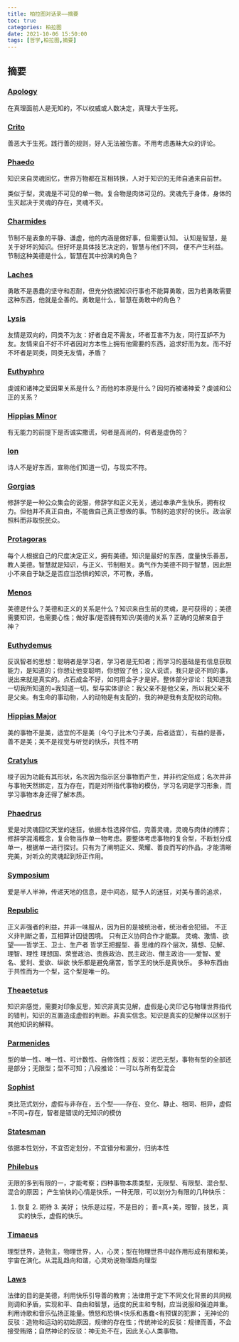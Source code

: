 ```yaml
---
title: 柏拉图对话录——摘要
toc: true
categories: 柏拉图
date: 2021-10-06 15:50:00
tags: [哲学,柏拉图,摘要]
---
```


## 摘要

### [**Apology**](/2021/05/05/柏拉图/柏拉图对话录——申辩篇/)

在真理面前人是无知的，不以权威或人数决定，真理大于生死。

### [**Crito**](/2021/05/14/柏拉图/柏拉图对话录——克里托篇/)
善恶大于生死。践行善的规则，好人无法被伤害。不用考虑愚昧大众的评论。

### [**Phaedo**](/2021/05/16/柏拉图/柏拉图对话录——斐多篇/)
知识来自灵魂回忆，世界万物都在互相转换，人对于知识的无师自通来自前世。

类似于型，灵魂是不可见的单一物。复合物是肉体可见的。灵魂先于身体，身体的生灭起决于灵魂的存在，灵魂不灭。

### [**Charmides**](/2021/06/19/柏拉图/柏拉图对话录——卡尔米德篇/)

节制不是表象的平静、谦虚，他的内涵是做好事，但需要认知。 认知是智慧，是关于好坏的知识。但好坏是具体技艺决定的，智慧与他们不同， 便不产生利益。节制这种美德是什么，智慧在其中扮演的角色？

### [**Laches**](/2021/06/19/柏拉图/柏拉图对话录——拉凯斯篇/)

勇敢不是愚蠢的坚守和忍耐，但充分依据知识行事也不能算勇敢，因为若勇敢需要这种东西，他就是全善的。勇敢是什么，智慧在勇敢中的角色？

### [**Lysis**](/2021/06/19/柏拉图/柏拉图对话录——吕西斯篇/)

友情是双向的，同类不为友：好者自足不需友，坏者互害不为友，同行互妒不为友。友情来自不好不坏者因对方本性上拥有他需要的东西，追求好而为友。而不好不坏者是同类，同类无友情，矛盾？

### [**Euthyphro**](/2021/06/20/柏拉图/柏拉图对话录——欧绪弗洛篇/)
虔诚和诸神之爱因果关系是什么？而他的本原是什么？因何而被诸神爱？虔诚和公正的关系？

### [**Hippias Minor**](/2021/06/20/柏拉图/柏拉图对话录——小希庇亚篇/)
有无能力的前提下是否诚实撒谎，何者是高尚的，何者是虚伪的？

### [**Ion**](/2021/06/20/柏拉图/柏拉图对话录——伊安篇/)
诗人不是好东西，宣称他们知道一切，与现实不符。

### [**Gorgias**](/2021/06/22/柏拉图/柏拉图对话录——高尔吉亚篇/)
修辞学是一种公众集会的说服，修辞学和正义无关，通过奉承产生快乐，拥有权力。但他并不真正自由，不能做自己真正想做的事。节制的追求好的快乐。政治家照料而非取悦民众。

### [**Protagoras**](/2021/06/23/柏拉图/柏拉图对话录——普罗泰戈拉篇/)
每个人根据自己的尺度决定正义，拥有美德。知识是最好的东西，度量快乐善恶，教人美德。智慧就是知识，与正义、节制相关。勇气作为美德不同于智慧，因此胆小不来自于缺乏是否应当恐惧的知识，不可教，矛盾。

### [**Menos**](/2021/06/25/柏拉图/柏拉图对话录——美诺篇/)
美德是什么？美德和正义的关系是什么？知识来自生前的灵魂，是可获得的；美德需要知识，也需要心性；做好事/是否拥有知识/美德的关系？正确的见解来自于神？

### [**Euthydemus**](/2021/06/27/柏拉图/柏拉图对话录——欧绪德谟篇/)
反讽智者的思想：聪明者是学习者，学习者是无知者；而学习的基础是有信息获取能力，是知道的；你想让他变聪明，你想毁了他；没人说谎，我只是说不同的事，说出来就是真实的。点石成金不好，如何用金子才是好。整体部分谬论：我知道我一切我所知道的=我知道一切。型与实体谬论：我父亲不是他父亲，所以我父亲不是父亲。有生命的事动物，人的动物是有支配的，我的神是我有支配权的动物。

### [**Hippias Major**](/2021/06/28/柏拉图/柏拉图对话录——大希庇亚篇/)
美的事物不是美，适宜的不是美（今勺子比木勺子美，后者适宜），有益的是善，善不是美；美不是视觉与听觉的快乐，共性不明

### [**Cratylus**](/2021/06/30/柏拉图/柏拉图对话录——克拉底鲁篇/)
梭子因为功能有其形状，名次因为指示区分事物而产生，并非约定俗成；名次并非与事物天然绑定，互为存在，而是对所指代事物的模仿，学习名词是学习形象，而学习事物本身还得了解本质。

### [**Phaedrus**](/2021/07/03/柏拉图/柏拉图对话录——斐德罗篇/)
爱是对灵魂回忆天堂的迷狂，依据本性选择伴侣，完善灵魂，灵魂与肉体的博弈；修辞学混淆概念，复合物当作单一物考虑。要整体考虑事物的复合型，不断划分成单一，根据单一进行探讨。只有为了阐明正义、荣耀、善良而写的作品，才能清晰完美，对听众的灵魂起到矫正作用。

### [**Symposium**](/2021/07/10/柏拉图/柏拉图对话录——会饮篇/)
爱是半人半神，传递天地的信息，是中间态，赋予人的迷狂，对美与善的追求，

### [**Republic**](/2021/08/15/柏拉图/柏拉图对话录——理想国摘要/)
正义非强者的利益，并非一味服从，因为目的是被统治者，统治者会犯错。
不正义非判断之善，互相算计囚徒困境。
只有正义协同合作才能赢。
灵魂、激情、欲望——哲学王、卫士、生产者
哲学王把握型、善
思维的四个层次，猜想、见解、理智、理性
理想国、荣誉政治、贵族政治、民主政治、僭主政治——爱智、爱名、爱利、爱欲、纵欲
快乐都是避免痛苦，哲学王的快乐是真快乐。
多种东西由于共性而为一个型，这个型是唯一的。

### [**Theaetetus**](/2021/08/21/柏拉图/柏拉图对话录——泰阿泰德篇/) 
知识非感觉，需要对印象反思，知识非真实见解，虚假是心灵印记与物理世界指代的错判，知识的互置造成虚假的判断。非真实信念。知识是真实的见解伴以区别于其他知识的解释。

### [**Parmenides**](/2021/08/23/柏拉图/柏拉图对话录——巴门尼德篇/)
型的单一性、唯一性、可计数性、自修饰性；反驳：泥巴无型，事物有型的全部还是部分；无限型；型不可知；八段推论：一可以与所有型混合

### [**Sophist**](/2021/09/04/柏拉图/柏拉图对话录——智者篇/)
类比范式划分，虚假与非存在，五个型——存在、变化、静止、相同、相异，虚假=不同+存在，智者是错误的无知识的模仿

### [**Statesman**](/2021/09/06/柏拉图/柏拉图对话录——政治家篇/)
依据本性划分，不宜否定划分，不宜错分和漏分，归纳本性

### [**Philebus**](/2021/09/08/柏拉图/柏拉图对话录——斐莱布篇/)
无限的多到有限的一，才能考察；四种事物本质类型，无限型、有限型、混合型、混合的原因；
产生愉快的心情是快乐，一种无限，可以划分为有限的几种快乐：
1. 恢复 2. 期待 3. 美好；
快乐是过程，不是目的；
善=真+美，理智，技艺，真实的快乐，虚假的快乐。

### [**Timaeus**](/2021/09/14/柏拉图/柏拉图对话录——蒂迈欧篇/)
理型世界，造物主，物理世界，人，心灵；型在物理世界中起作用形成有限和美，宇宙在演化。从混乱趋向和谐，心灵劝说物理趋向理型

### [**Laws**](/2021/09/25/柏拉图/柏拉图对话录——法篇/)
法律的目的是美德，利用快乐引导善的教育；法律用于定下不同文化背景的共同规则调和矛盾，实现和平、自由和智慧，适度的民主和专制，应当说服和强迫并重。利用诗歌和音乐弘扬正能量。愤怒和恐惧<快乐和愚蠢<有预谋的犯罪；
无神论的反驳：造物和运动的初始原因，规律的存在性；传统神论的反驳：规律而善，不会接受贿赂；自然神论的反驳：神无处不在，因此关心人类事物。